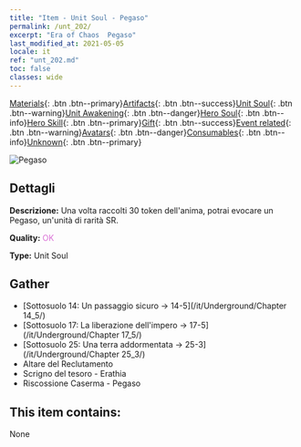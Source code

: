 ```yaml
---
title: "Item - Unit Soul - Pegaso"
permalink: /unt_202/
excerpt: "Era of Chaos  Pegaso"
last_modified_at: 2021-05-05
locale: it
ref: "unt_202.md"
toc: false
classes: wide
---
```

 [Materials](/ItemsIT/){: .btn .btn--primary}[Artifacts](/ItemsIT/Artifacts/){: .btn .btn--success}[Unit Soul](/ItemsIT/UnitSoul/){: .btn .btn--warning}[Unit Awakening](/ItemsIT/UnitAwakening/){: .btn .btn--danger}[Hero Soul](/ItemsIT/HeroSoul/){: .btn .btn--info}[Hero Skill](/ItemsIT/HeroSkill/){: .btn .btn--primary}[Gift](/ItemsIT/Gift/){: .btn .btn--success}[Event related](/ItemsIT/Events/){: .btn .btn--warning}[Avatars](/ItemsIT/Avatars/){: .btn .btn--danger}[Consumables](/ItemsIT/Consumables/){: .btn .btn--info}[Unknown](/ItemsIT/Unknown/){: .btn .btn--primary}

 ![Pegaso](/images/u/ti_feima.jpg)

## Dettagli
 **Descrizione:** Una volta raccolti 30 token dell'anima, potrai evocare un Pegaso, un'unità di rarità SR.

 **Quality:** <span style="color: #DA70D6">OK</span>

 **Type:** Unit Soul

## Gather

*    [Sottosuolo 14: Un passaggio sicuro -> 14-5](/it/Underground/Chapter 14_5/) 
*    [Sottosuolo 17: La liberazione dell'impero -> 17-5](/it/Underground/Chapter 17_5/) 
*    [Sottosuolo 25: Una terra addormentata -> 25-3](/it/Underground/Chapter 25_3/) 
*    Altare del Reclutamento 
*    Scrigno del tesoro - Erathia 
*    Riscossione Caserma - Pegaso 

## This item contains:

  None

